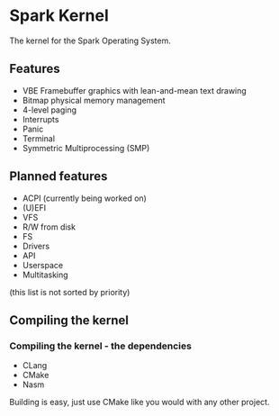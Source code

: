 # Spark Kernel
The kernel for the Spark Operating System.

## Features
- VBE Framebuffer graphics with lean-and-mean text drawing
- Bitmap physical memory management
- 4-level paging
- Interrupts
- Panic
- Terminal
- Symmetric Multiprocessing (SMP)

## Planned features
- ACPI (currently being worked on)
- (U)EFI
- VFS
- R/W from disk
- FS
- Drivers
- API
- Userspace
- Multitasking


(this list is not sorted by priority)

## Compiling the kernel
### Compiling the kernel - the dependencies
- CLang
- CMake
- Nasm

Building is easy, just use CMake like you would with any other project.